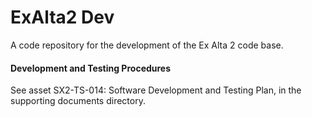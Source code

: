 # ExAlta2 Dev 
A code repository for the development of the Ex Alta 2 code base.
#### Development and Testing Procedures
See asset SX2-TS-014: Software Development and Testing Plan, in the supporting documents directory.
